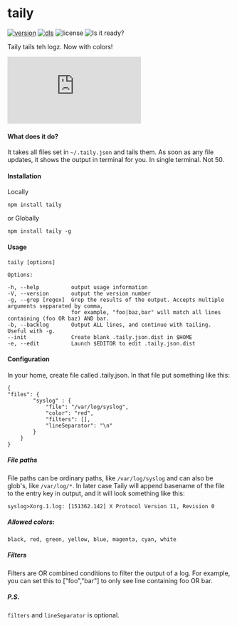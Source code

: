 # taily

[![version](https://img.shields.io/npm/v/taily.svg?style=flat-square)](https://www.npmjs.com/package/taily)
[![dls](https://img.shields.io/npm/dm/taily.svg?style=flat-square)](https://www.npmjs.com/package/taily)
![license](https://img.shields.io/npm/l/taily.svg?style=flat-square)
![Is it ready?](https://img.shields.io/badge/Is%20it%20ready%20yet%3F-Yes-green.svg?style=flat-square)

Taily tails teh logz. Now with colors!

![taily](http://cloud.louise.marolind.com/public.php?service=files&t=a098d70442a06c01ff83736c10afd242&download)

#### What does it do?

It takes all files set in `~/.taily.json` and tails them. As soon as any file updates, it shows the output in terminal for you. In single terminal. Not 50.

#### Installation

Locally

`npm install taily`

or Globally

`npm install taily -g`

#### Usage

	taily [options]

	Options:

    -h, --help          output usage information
    -V, --version       output the version number
    -g, --grep [regex]  Grep the results of the output. Accepts multiple arguments sepparated by comma, 
						for example, "foo|baz,bar" will match all lines containing (foo OR baz) AND bar.
    -b, --backlog       Output ALL lines, and continue with tailing. Useful with -g.
    --init              Create blank .taily.json.dist in $HOME
    -e, --edit          Launch $EDITOR to edit .taily.json.dist


#### Configuration 

In your home, create file called .taily.json. In that file put something like this:


	{
 	"files": {
			"syslog" : {
        	    "file": "/var/log/syslog",
            	"color": "red",
            	"filters": [],
            	"lineSeparator": "\n"
        	}
		}
	}

##### File paths

File paths can be ordinary paths, like `/var/log/syslog` and can also be glob's, like `/var/log/*`. In later case Taily will append basename of the file to the entry key in output, and it will look something like this:

`syslog>Xorg.1.log: [151362.142] X Protocol Version 11, Revision 0`

##### Allowed colors:

`black, red, green, yellow, blue, magenta, cyan, white`

##### Filters

Filters are OR combined conditions to filter the output of a log. For example, you can set this to ["foo","bar"] to only see line containing foo OR bar. 


##### P.S.

`filters` and `lineSeparator` is optional.
